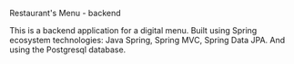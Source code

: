 Restaurant's Menu - backend

This is a backend application for a digital menu.
Built using Spring ecosystem technologies: Java Spring,
Spring  MVC, Spring Data JPA. And using the Postgresql database.